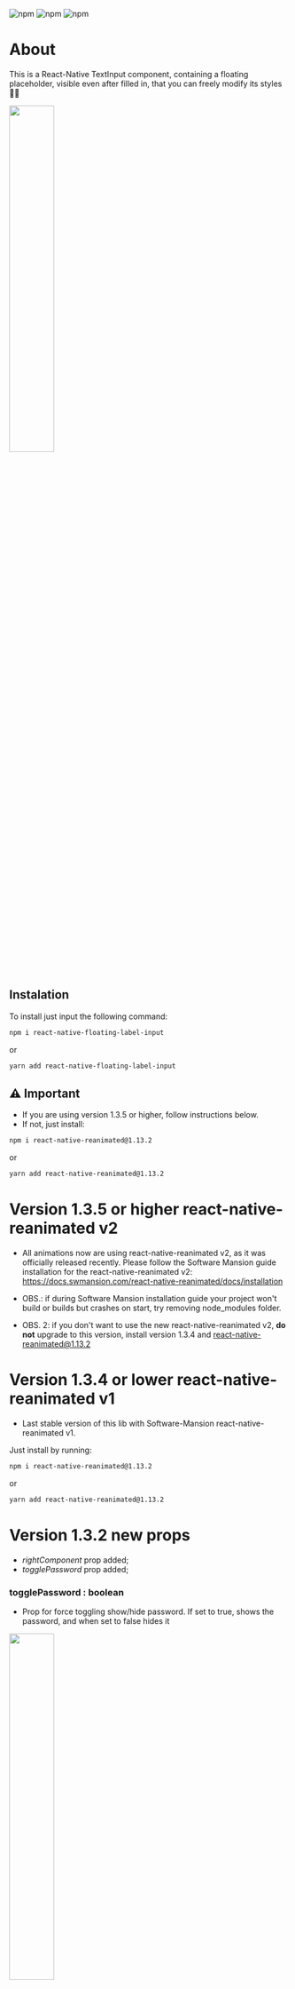 ![npm](https://img.shields.io/npm/v/react-native?color=%232fa90f&label=react-native&style=plastic)
![npm](https://img.shields.io/npm/dm/react-native-floating-label-input?style=plastic)
![npm](https://img.shields.io/npm/dt/react-native-floating-label-input?style=plastic)

# About

This is a React-Native TextInput component, containing a floating placeholder, visible even after filled in, that you can freely modify its styles 💅🎉

<img src ="https://i.imgur.com/Na1KLIE.gif" width="40%"/>

## Instalation

To install just input the following command:

```bash
npm i react-native-floating-label-input
```

or

```bash
yarn add react-native-floating-label-input
```

## ⚠ Important

- If you are using version 1.3.5 or higher, follow instructions below. 
- If not, just install:
```bash
npm i react-native-reanimated@1.13.2
```

or

```bash
yarn add react-native-reanimated@1.13.2
```

# Version 1.3.5 or higher **react-native-reanimated v2**

- All animations now are using react-native-reanimated v2, as it was officially released recently. Please follow the Software Mansion guide installation for the react-native-reanimated v2: https://docs.swmansion.com/react-native-reanimated/docs/installation

- OBS.: if during Software Mansion installation guide your project won't build or builds but crashes on start, try removing node_modules folder.

- OBS. 2: if you don't want to use the new react-native-reanimated v2, **do not** upgrade to this version, install version 1.3.4 and react-native-reanimated@1.13.2

# Version 1.3.4 or lower **react-native-reanimated v1**

- Last stable version of this lib with Software-Mansion react-native-reanimated v1.

Just install by running:

```bash
npm i react-native-reanimated@1.13.2
```

or

```bash
yarn add react-native-reanimated@1.13.2
```

# Version 1.3.2  **new props**

- *rightComponent* prop added;
- *togglePassword* prop added;

### togglePassword : boolean

- Prop for force toggling show/hide password. If set to true, shows the password, and when set to false hides it

<img src ="https://i.imgur.com/kIfvKiD.gif" width="40%"/>

```javascript

import { StatusBar } from 'expo-status-bar';
import React, {useState, useEffect} from 'react';
import { StyleSheet, Text, TouchableOpacity, View } from 'react-native';
import {FloatingLabelInput} from 'react-native-floating-label-input';

export default function App() {
  const [cont, setCont] = useState('')
  const [show, setShow] = useState(false)

  useEffect(()=>{
    const timeout = setTimeout(() => {
      setShow(!show)
    }, 5000);
    return ()=> clearTimeout(timeout)
  },[show])

  return (
    <View style={{padding: 50, flex: 1, backgroundColor: '#fff'}}>
      <FloatingLabelInput
        label={'label'}
        isPassword
        togglePassword={show}
        value={cont}
        onChangeText={(value) => setCont(value)}
        customShowPasswordComponent={<Text>Show</Text>}
        customHidePasswordComponent={<Text>Hide</Text>}
      />
    </View>
  );
}

const styles = StyleSheet.create({
  container: {
    flex: 1,
    backgroundColor: '#fff',
    alignItems: 'center',
    justifyContent: 'center',
  },
});

```

### rightComponent : JSX.Element

- Add left component to your input. Be aware if using the input as password this component is positioned before the show/hide component

<img src="https://i.imgur.com/LCa1BI9.png" width="40%">

```javascript
import React, { useState } from 'react';
import { View, Text, TouchableOpacity } from 'react-native';
import { FloatingLabelInput } from 'react-native-floating-label-input';

const app: React.FC = () => {
  const [phone, setPhone] = useState('');

  return (
    <View style={{padding: 50, flex: 1, backgroundColor: '#fff'}}>
      <FloatingLabelInput
        label={'label'}
        value={phone}
        rightComponent={(
          <TouchableOpacity style={{ alignContent:'center', justifyContent:'center'}} onPress={()=>{console.log('X clicked')}}><Text>X</Text></TouchableOpacity>
        )}
        onChangeText={(val) => setPhone(val)}
      />
    </View>
  );
};
export default app;
```

### leftComponent : JSX.Element

- Add left component to your input. Usually used for displaying icon

<img src="https://i.imgur.com/mds0v8h.png" width="40%">

```javascript
import React, { useState } from 'react';
import { View, Text, Image } from 'react-native';
import { FloatingLabelInput } from 'react-native-floating-label-input';

const app: React.FC = () => {
  const [phone, setPhone] = useState('');

  return (
    <View style={{padding: 50, flex: 1, backgroundColor: '#fff'}}>
      <FloatingLabelInput
        label={'label'}
        value={phone}
        leftComponent={
          <Image
            style={{height: 30, width: 30}}
            source={{
              uri: 'https://image.flaticon.com/icons/png/512/25/25231.png',
            }}
          />
        }
        isPassword
        onChangeText={(val) => setPhone(val)}
        onFocus={focus}
        onBlur={blur}
        isFocused={focused}
        customShowPasswordComponent={<Text>Show</Text>}
        customHidePasswordComponent={<Text>Hide</Text>}
      />
    </View>
  );
};
export default app;
```

### customShowPasswordComponent and customHidePasswordComponent : JSX.Element

- Set your own show/hide password component

<img src ="https://i.imgur.com/mIRQay5.gif" width="40%"/>

```javascript
import React, { useState } from 'react';
import { View, Text } from 'react-native';
import { FloatingLabelInput } from 'react-native-floating-label-input';

const app: React.FC = () => {
  const [password, setPassword] = useState('');

  return (
    <View style={{padding: 50, flex: 1, backgroundColor: '#fff'}}>
      <FloatingLabelInput
        label="Password"
        value={password}
        onTogglePassword={(bool) => {
          console.log(bool);
        }}
        customShowPasswordComponent={<Text>Show</Text>}
        customHidePasswordComponent={<Text>Hide</Text>}
        onChangeText={(value) => {
          setPassword(value);
        }}
      />
    </View>
  );
};
export default app;
```

### staticLabel : boolean

- Set this to true if you want the label to be always at a set position. Commonly used with hint for displaying both label and hint for your input. For changing the position of the label with this prop as true, use the **customLabelStyles** _topFocused_ and _leftFocused_ to adjust the wanted position. Default false.


### hint : string

- Hint displays only when staticLabel prop is set to true. This prop is used to show a preview of the input to the user.

### hintTextColor : string

- Set the color to the hint

#### Example

<img src ="https://i.imgur.com/cgQsY20.gif" width="40%"/>

```javascript
import React, { useState } from 'react';
import { View } from 'react-native';
import { FloatingLabelInput } from 'react-native-floating-label-input';

const app: React.FC = () => {
  const [phone, setPhone] = useState('');

  return (
    <View style={{padding: 50, flex: 1, backgroundColor: '#fff'}}>
      <FloatingLabelInput
        label="Phone"
        value={phone}
        staticLabel
        hintTextColor={'#aaa'}
        mask="99 (99) 99999-9999"
        hint="55 (22) 98765-4321"
        containerStyles={{
          borderWidth: 2,
          paddingHorizontal: 10,
          backgroundColor: '#fff',
          borderColor: 'blue',
          borderRadius: 8,
        }}
        customLabelStyles={{
          colorFocused: 'red',
          fontSizeFocused: 12,
        }}
        labelStyles={{
          backgroundColor: '#fff',
          paddingHorizontal: 5,
        }}
        inputStyles={{
          color: 'blue',
          paddingHorizontal: 10,
        }}
        onChangeText={(value) => {
          setPhone(value);
        }}
      />
    </View>
  );
};
export default app;
```

### setGlobalStyles : Object

```javascript
// index.js or any other root file
import { AppRegistry } from 'react-native';
import App from './App';
import { name as appName } from './app.json';
import './globalStyles';

AppRegistry.registerComponent(appName, () => App);

// globalStyles.js
import { setGlobalStyles } from 'react-native-floating-label-input';

setGlobalStyles.containerStyles = {
  backgroundColor: '#eeddee',
  // any styles you want to generalize to your input container
};
setGlobalStyles.labelStyles = {
  color: '#f98f68',
  // any styles you want to generalize to your floating label
};
setGlobalStyles.inputStyles = {
  color: '#383',
  // any styles you want to generalize to your input
};
```

### Input mask

Props relating mask:

- mask: 'string';
- maskType?: 'currency' | 'phone' | 'date' | 'card';
- currencyDivider: ',' | '.';

<!-- * Numbers in Mask -->

  <!-- Currently the mask filters number from higher to lower. For example the mask="345" will allow only the max number of "345" and lower, like "344", "343" etc. If you want to allow all numbers in a digit, just put "9" at the desired spot. -->

* Currency

  Currently the mask will take effect in all maskTypes, except 'currency', wich is made automatically when maskType is set as currency. The reason is because currency is dynamic within the input value. If you want to change the thousands divider to other pattern, just insert the prop currencyDivider with one of: ',' or '.'.

<img src ="https://i.imgur.com/iKbez6d.gif" width="40%"/>

```javascript
//...
import React, { useState } from 'react';
import { ScrollView } from 'react-native';
import { FloatingLabelInput } from 'react-native-floating-label-input';

const app: React.FC = () => {
  const [birthday, setBirthday] = useState('');
  const [phone, setPhone] = useState('');
  const [price, setPrice] = useState('');

  return (
    <ScrollView
      keyboardShouldPersistTaps="handled"
      contentContainerStyle={{
        flex: 1,
        justifyContent: 'center',
        alignItems: 'stretch',
        margin: 30,
      }}
    >
      <FloatingLabelInput
        label="Birthday"
        value={birthday}
        mask="99/99/9999"
        keyboardType="numeric"
        onChangeText={value => setBirthday(value)}
      />
      <FloatingLabelInput
        label="Phone"
        value={phone}
        mask="(99)99999-9999"
        keyboardType="numeric"
        onChangeText={value => setPhone(value)}
      />
      <FloatingLabelInput
        label="Price"
        value={price}
        maskType="currency"
        currencyDivider="." // which generates: 9.999.999,99 or 0,99 ...
        keyboardType="numeric"
        onChangeText={value => setPrice(value)}
      />
    </ScrollView>
  );
};
export default app;
```

### Character Count

<img src ="https://i.imgur.com/7lkamn4.gif" width="40%"/>

```javascript
import React, { useState } from 'react';
import { ScrollView } from 'react-native';
import { FloatingLabelInput } from 'react-native-floating-label-input';

const app: React.FC = () => {
  const [description, setDescription] = useState('');

  return (
    <ScrollView
      keyboardShouldPersistTaps="handled"
      contentContainerStyle={{
        flex: 1,
        justifyContent: 'center',
        alignItems: 'stretch',
        margin: 30,
      }}
    >
      <FloatingLabelInput
        multiline={true}
        label="Description"
        value={val}
        blurOnSubmit={false}
        countdownLabel="chars left"
        maxLength={100}
        showCountdown={true}
        onChangeText={value => setDescription(value)}
      />
    </ScrollView>
  );
};
export default app;
```

## Basic Usage

```javascript
//...
import React, { useState } from 'react';
import { FloatingLabelInput } from 'react-native-floating-label-input';

const app: React.FC = () => {
  const [login, setLogin] = useState('');

  return (
    <FloatingLabelInput
      label="Login"
      value={login}
      onChangeText={value => setLogin(value)}
    />
  );
};
export default app;
```

## Advanced Usage

```javascript
//...
import React, { useState, useRef } from 'react';
import { View } from 'react-native';
import { FloatingLabelInput } from 'react-native-floating-label-input';

const app: React.FC = () => {
  const [username, setUsername] = useState('');
  const [password, setPassword] = useState('');
  const [isFocused, setIsFocused] = useState(false);
  const usernameRef = useRef(null);
  const passwordRef = useRef(null);

  return (
    <View>
      <FloatingLabelInput
        //  mask="99/99/9999" // Set mask to your input
        //  maskType="date" // Set mask type
        //  staticLabel // Set this to true if you want the label to be always at a set position. Commonly used with hint for displaying both label and hint for your input. For changing the position of the label with this prop as true, use the **customLabelStyles** _topFocused_ and _leftFocused_ to adjust the wanted position. Default false.
        //  hint="" // Hint displays only when staticLabel prop is set to true. This prop is used to show a preview of the input to the user.
        //  hintTextColor="#ccc" // Set the color to the hint
        //  currencyDivider="," // Set currency thousands divider, default is ","
        //  maxDecimalPlaces={2} // Set maximum decimal places, default is 2
        //  isFocused={false} // If you override the onFocus/onBlur props, you must handle this prop
        //  customLabelStyles={{}} // custom Style for position, size and color for label, when it's focused or blurred
        //  customShowPasswordImage={} // pass the image source to set your custom show image
        //  customHidePasswordImage={} // pass the image source to set your custom hide image
        //  labelStyles={{}} // add your styles to the floating label component
        //  showPasswordImageStyles={{}} // add your styles to the 'show password image' component
        //  containerStyles={{}} // add your styles to container of whole component
        //  showPasswordContainerStyles={{}} // add your styles to the 'show password container' component
        //  inputStyles={{}} // add your styles to inner TextInput component
        //  isPassword={false} // set this to true if value is password, default false
        //  darkTheme={false} // color of default 'show password image', default false
        //  multiline={false} // set this to true to enable multiline support, default false
        //  maxLength={} // Set maximum number of characters input will accept. Value overridden by mask if present
        //  showCountdown={false} // Set this to true to show the allowed number of characters remaining, default false
        //  showCountdownStyles={{}} // add your styles to the countdown label
        //  countdownLabel="" // Set the label to be shown after the allowed number of characters remaining, default is ""
        //  onSubmit={() => this.yourFunction()} // adds callback to submit
        //  customShowPasswordComponent={} // Set your own JSX.Element to be the show password element
        //  customHidePasswordComponent={} // Set your own JSX.Element to be the hide password element
        label="Placeholder" // required
        value={value} // required
        onChange={value => setValue(value)} // required
      />
      <FloatingLabelInput
        label="place"
        value={value}
        isFocused={isFocused}
        onSubmit={() => {
          passwordRef.current?.focus();
        }}
        ref={usernameRef}
        onChangeText={text => setValue(text)}
        onFocus={() => {
          setIsFocused(true);
        }}
        onBlur={() => {
          value === '' && setIsFocused(false);
        }}
      />
      <FloatingLabelInput
        label="Password"
        value={password}
        isPassword={true}
        darkTheme={true}
        ref={passwordRef}
        onChangeText={text => setPassword(text)}
      />
    </View>
  );
};

export default app;
```

- All commented options above are optional.
- If you want to use the "customShowPasswordImage" prop or "customHidePasswordImage" prop, provide a image path, for example:

```javascript
import showPassword from '../assets/images/yourImage';
import hidePassword from '../assets/images/yourImage2';
// ...
<FloatingLabelInput
  label="Password"
  value={password}
  isPassword={true}
  onChangeText={text => setPassword(text)}
  customShowPasswordImage={showPassword}
  customHidePasswordImage={hidePassword}
/>

```

## Contributing

Pull requests are welcome. For major changes, please open an issue first to discuss what you would like to change.
